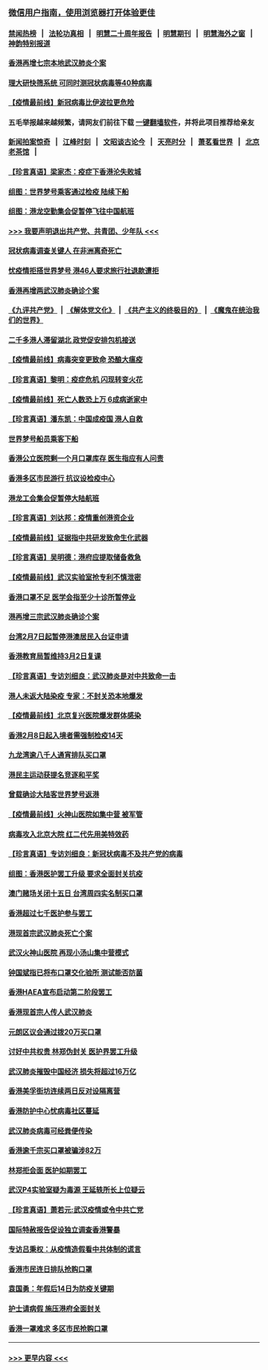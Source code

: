 ### [微信用户指南，使用浏览器打开体验更佳](https://github.com/gfw-breaker/banned-news1/blob/master/indexes/wechat-guide.md?t=0)
#### [禁闻热榜](热点新闻.md?t=0)  &nbsp;&nbsp;|&nbsp;&nbsp; [法轮功真相](https://github.com/gfw-breaker/truth/blob/master/README.md?t=0) &nbsp;&nbsp;|&nbsp;&nbsp; [明慧二十周年报告](https://github.com/gfw-breaker/mh-reports/blob/master/README.md?t=0) &nbsp;&nbsp;|&nbsp;&nbsp;[明慧期刊](https://github.com/gfw-breaker/mh-qikan) &nbsp;&nbsp;|&nbsp;&nbsp; [明慧海外之窗](https://github.com/gfw-breaker/mh-news/blob/master/README.md?t=0) &nbsp;&nbsp;|&nbsp;&nbsp; [神韵特别报道](https://github.com/gfw-breaker/mh-news/blob/master/shenyun.md?t=0)
#### [香港再增七宗本地武汉肺炎个案](../pages/nsc415/n11862405.md?t=02122102) 
#### [理大研快筛系统 可同时测冠状病毒等40种病毒](../pages/nsc415/n11862376.md?t=02122102) 
#### [【疫情最前线】新冠病毒比伊波拉更危险](../pages/nsc415/n11862199.md?t=02122102) 
#### 五毛举报越来越频繁，请网友们前往下载 [一键翻墙软件](https://github.com/gfw-breaker/ssr-accounts)，并将此项目推荐给亲友
#### [新闻拍案惊奇](https://github.com/gfw-breaker/banned-news1/blob/master/pages/link4.md) &nbsp;&nbsp;|&nbsp;&nbsp; [江峰时刻](https://github.com/gfw-breaker/banned-news1/blob/master/pages/link4.md) &nbsp;&nbsp;|&nbsp;&nbsp; [文昭谈古论今](https://github.com/gfw-breaker/banned-news1/blob/master/pages/link4.md) &nbsp;&nbsp;|&nbsp;&nbsp; [天亮时分](https://github.com/gfw-breaker/banned-news1/blob/master/pages/link4.md) &nbsp;&nbsp;|&nbsp;&nbsp; [萧茗看世界](https://github.com/gfw-breaker/banned-news1/blob/master/pages/link4.md) &nbsp;&nbsp;|&nbsp;&nbsp; [北京老茶馆](https://github.com/gfw-breaker/banned-news1/blob/master/pages/link4.md) &nbsp;&nbsp;|&nbsp;&nbsp; 
#### [【珍言真语】梁家杰：疫症下香港沦失败城](../pages/nsc415/n11861588.md?t=02122102) 
#### [组图：世界梦号乘客通过检疫 陆续下船](../pages/nsc415/n11858302.md?t=02122102) 
#### [组图：港龙空勤集会促暂停飞往中国航班](../pages/nsc415/n11858190.md?t=02122102) 
#### [>>> 我要声明退出共产党、共青团、少年队 <<<](https://github.com/begood0513/goodnews/blob/master/quit/letter.md) 
#### [冠状病毒调查关键人 在非洲离奇死亡](../pages/nsc415/n11859798.md?t=02122102) 
#### [忧疫情拒搭世界梦号 港46人要求旅行社退款遭拒](../pages/nsc415/n11859849.md?t=02122102) 
#### [香港再增两武汉肺炎确诊个案](../pages/nsc415/n11859833.md?t=02122102) 
#### [《九评共产党》](https://github.com/begood0513/9ping.md/blob/master/README.md) &nbsp;|&nbsp; [《解体党文化》](../../../../jtdwh.md/blob/master/README.md)  &nbsp;|&nbsp; [《共产主义的终极目的》](../../../../gczydzjmd.md/blob/master/README.md) &nbsp;|&nbsp; [《魔鬼在统治我们的世界》](../../../../mgztzwmdsj.md/blob/master/README.md) 
#### [二千多港人滞留湖北 政党促安排包机接送](../pages/nsc415/n11859831.md?t=02122102) 
#### [【疫情最前线】病毒突变更致命 恐酿大瘟疫](../pages/nsc415/n11859604.md?t=02122102) 
#### [【珍言真语】黎明：疫症危机 闪现转变火花](../pages/nsc415/n11859199.md?t=02122102) 
#### [【疫情最前线】死亡人数恐上万 6成病逝家中](../pages/nsc415/n11856687.md?t=02122102) 
#### [【珍言真语】潘东凯：中国成疫国 港人自救](../pages/nsc415/n11856962.md?t=02122102) 
#### [世界梦号船员乘客下船](../pages/nsc415/n11856883.md?t=02122102) 
#### [香港公立医院剩一个月口罩库存 医生指应有人问责](../pages/nsc415/n11856875.md?t=02122102) 
#### [香港多区市民游行 抗议设检疫中心](../pages/nsc415/n11856866.md?t=02122102) 
#### [港龙工会集会促暂停大陆航班](../pages/nsc415/n11856840.md?t=02122102) 
#### [【珍言真语】刘达邦：疫情重创港资企业](../pages/nsc415/n11854274.md?t=02122102) 
#### [【疫情最前线】证据指中共研发致命生化武器](../pages/nsc415/n11853087.md?t=02122102) 
#### [【珍言真语】吴明德：港府应提取储备救急](../pages/nsc415/n11852734.md?t=02122102) 
#### [【疫情最前线】武汉实验室抢专利不慎泄密](../pages/nsc415/n11850310.md?t=02122102) 
#### [香港口罩不足 医学会指至少十诊所暂停业](../pages/nsc415/n11850301.md?t=02122102) 
#### [港再增三宗武汉肺炎确诊个案](../pages/nsc415/n11850328.md?t=02122102) 
#### [台湾2月7日起暂停港澳居民入台证申请](../pages/nsc415/n11850304.md?t=02122102) 
#### [香港教育局暂维持3月2日复课](../pages/nsc415/n11850260.md?t=02122102) 
#### [【珍言真语】专访刘细良：武汉肺炎是对中共致命一击](../pages/nsc415/n11849934.md?t=02122102) 
#### [港人未返大陆染疫 专家：不封关恐本地爆发](../pages/nsc415/n11848021.md?t=02122102) 
#### [【疫情最前线】北京复兴医院爆发群体感染](../pages/nsc415/n11847626.md?t=02122102) 
#### [香港2月8日起入境者需强制检疫14天](../pages/nsc415/n11847658.md?t=02122102) 
#### [九龙湾逾八千人通宵排队买口罩](../pages/nsc415/n11847647.md?t=02122102) 
#### [港民主运动获提名竞逐和平奖](../pages/nsc415/n11847633.md?t=02122102) 
#### [曾载确诊大陆客世界梦号返港](../pages/nsc415/n11847608.md?t=02122102) 
#### [【疫情最前线】火神山医院如集中营 被军管](../pages/nsc415/n11847524.md?t=02122102) 
#### [病毒攻入北京大院 红二代先用美特效药](../pages/nsc415/n11847427.md?t=02122102) 
#### [【珍言真语】专访刘细良：新冠状病毒不及共产党的病毒](../pages/nsc415/n11847164.md?t=02122102) 
#### [组图：香港医护罢工升级 要求全面封关抗疫](../pages/nsc415/n11844107.md?t=02122102) 
#### [澳门赌场关闭十五日 台湾周四实名制买口罩](../pages/nsc415/n11845083.md?t=02122102) 
#### [香港超过七千医护参与罢工](../pages/nsc415/n11845051.md?t=02122102) 
#### [港现首宗武汉肺炎死亡个案](../pages/nsc415/n11844998.md?t=02122102) 
#### [武汉火神山医院 再现小汤山集中营模式](../pages/nsc415/n11844763.md?t=02122102) 
#### [钟国斌指已将布口罩交化验所 测试能否防菌](../pages/nsc415/n11842783.md?t=02122102) 
#### [香港HAEA宣布启动第二阶段罢工](../pages/nsc415/n11842723.md?t=02122102) 
#### [香港现首宗人传人武汉肺炎](../pages/nsc415/n11842766.md?t=02122102) 
#### [元朗区议会通过拨20万买口罩](../pages/nsc415/n11842754.md?t=02122102) 
#### [讨好中共权贵 林郑伪封关 医护界罢工升级](../pages/nsc415/n11842359.md?t=02122102) 
#### [武汉肺炎摧毁中国经济 损失将超过16万亿](../pages/nsc415/n11839723.md?t=02122102) 
#### [香港美孚街坊连续两日反对设隔离营](../pages/nsc415/n11839962.md?t=02122102) 
#### [香港防护中心忧病毒社区蔓延](../pages/nsc415/n11839933.md?t=02122102) 
#### [武汉肺炎病毒可经粪便传染](../pages/nsc415/n11839939.md?t=02122102) 
#### [香港逾千宗买口罩被骗涉82万](../pages/nsc415/n11839914.md?t=02122102) 
#### [林郑拒会面 医护如期罢工](../pages/nsc415/n11839892.md?t=02122102) 
#### [武汉P4实验室疑为毒源 王延轶所长上位疑云](../pages/nsc415/n11835543.md?t=02122102) 
#### [【珍言真语】萧若元:武汉疫情或令中共亡党](../pages/nsc415/n11829394.md?t=02122102) 
#### [国际特赦报告促设独立调查香港警暴](../pages/nsc415/n11833845.md?t=02122102) 
#### [专访吕秉权：从疫情造假看中共体制的谎言](../pages/nsc415/n11833813.md?t=02122102) 
#### [香港市民连日排队抢购口罩](../pages/nsc415/n11833794.md?t=02122102) 
#### [袁国勇：年假后14日为防疫关键期](../pages/nsc415/n11831088.md?t=02122102) 
#### [护士请病假 施压港府全面封关](../pages/nsc415/n11831030.md?t=02122102) 
#### [香港一罩难求 多区市民抢购口罩](../pages/nsc415/n11831002.md?t=02122102) 

----
#### [ >>> 更早内容 <<< ](../indexes/nsc415-earlier.md)
